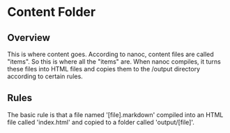 # Content Folder

## Overview

This is where content goes. According to nanoc, content files are called "items". So this is where all the "items" are. When nanoc compiles, it turns these files into HTML files and copies them to the /output directory according to certain rules.

## Rules

The basic rule is that a file named '[file].markdown' compiled into an HTML file called 'index.html' and copied to a folder called 'output/[file]'.
